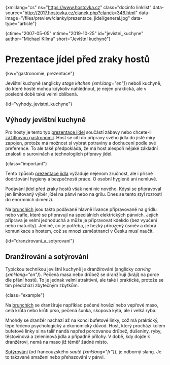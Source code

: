 
{xml:lang="cs" ns="https://www.hostovka.cz" class="docinfo linklist" data-source="http://2017.hostovka.cz/clanek.php?clanek=346.html" data-image="/files/preview/clanky/prezentace_jidel/general.jpg" data-type="article"}

{ctime="2007-05-05" mtime="2019-10-25" id="jevistni_kuchyne" author="Michael Klíma" short="Jevištní kuchyně"}

# Prezentace jídel před zraky hostů

<!-- generated attribute kw by user_udpatekw.sh on 2020-02-28, do not edit -->

{kw="gastronomie, prezentace"}

Jevištní kuchyně (anglicky _stage kitchen {xml:lang="en"}_) neboli kuchyně, do které hosté mohou kdykoliv nahlédnout, je nejen praktická, ale v poslední době také velmi oblíbená.

{id="vyhody\_jevistni\_kuchyne"}

## Výhody jevištní kuchyně

Pro hosty je tento typ [prezentace jídel][1] součástí zábavy nebo chcete-li [zážitkovou gastronomií][2]. Host se cítí do přípravy svého jídla do jisté míry zapojen, protože má možnost si vybrat potraviny a dochucení podle své preference. To ale také předpokládá, že má host alespoň nějaké základní znalosti o surovinách a technologiích přípravy jídel.

{class="important"}

Tento způsob [prezentace jídla][1] vyžaduje nejenom zručnost, ale i přísné dodržování hygieny a bezpečnosti práce. O osobní hygieně ani nemluvě.

Podávání jídel před zraky hostů však není nic nového. Kdysi se připravoval jen limitovaný výběr jídel na pánvi nebo na grilu. Dnes se tento styl rozrostl do enormních dimenzí.

Na [brunchích][3] jsou takto podávané hlavně lívance připravované na gridlu nebo vafle, které se připravují na speciálních elektrických pánvích. Jejich příprava je velmi jednoduchá a může je připravovat kdekdo (bez vyučení nebo maturity). Jediné, co je potřeba, je hezký přirozený úsměv a dobrá komunikace s hostem, což se mnozí zaměstnanci v Česku musí naučit.

{id="dranzirovani\_a\_sotyrovani"}

## Dranžírování a sotýrování

Typickou technikou jevištní kuchyně je dranžírování (anglicky _carving {xml:lang="en"}_). Pečená masa nebo drůbež se dranžírují (krájí) na porce dle přání hostů. To je jednak velmi atraktivní, ale také i praktické, protože se tím předchází zbytečným zbytkům.

{class="example"}

Na [brunchích][3] se dranžíruje například pečené hovězí nebo vepřové maso, celá krůta nebo krůtí prso, pečená šunka, skopová kýta, ale i velká ryba.

Mnohdy se dranžér nachází až na konci bufetové linky, což má praktický, lépe řečeno psychologický a ekonomický důvod. Host, který prochází kolem bufetové linky si na talíř nandá napřed porcovanou drůbež, dušeniny, ryby, těstovinová a zeleninová jídla a případně přílohy. V době, kdy dojde k dranžérovi, nemá na maso již téměř žádné místo.

[Sotýrování][4] (od francouzského _sauté {xml:lang="fr"}_), je odborný slang. Je to takzvané smažení nebo přehazování v pánvi.

 [1]: /prezentace_jidel
 [2]: /modni_pojmy
 [3]: /brunch
 [4]: /sotyrovani

